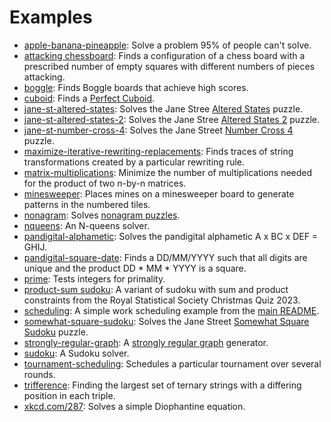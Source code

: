 Examples
========

   * [apple-banana-pineapple](apple-banana-pineapple): Solve a problem 95% of people can't solve.
   * [attacking chessboard](attacking-chessboard): Finds a configuration of a chess board with a prescribed number of empty squares with different numbers of pieces attacking.
   * [boggle](boggle): Finds Boggle boards that achieve high scores.
   * [cuboid](cuboid): Finds a [Perfect Cuboid](https://mathworld.wolfram.com/PerfectCuboid.html).
   * [jane-st-altered-states](jane-st-altered-states): Solves the Jane Stree [Altered States](https://www.janestreet.com/puzzles/altered-states-index/) puzzle.
   * [jane-st-altered-states-2](jane-st-altered-states-2): Solves the Jane Stree [Altered States 2](https://www.janestreet.com/puzzles/altered-states-2-index/) puzzle.
   * [jane-st-number-cross-4](jane-st-number-cross-4): Solves the Jane Street [Number Cross 4](https://www.janestreet.com/puzzles/number-cross-4-index/) puzzle.
   * [maximize-iterative-rewriting-replacements](maximize-iterative-rewriting-replacements): Finds traces of string transformations created by a particular rewriting rule.
   * [matrix-multiplications](matrix-multiplications): Minimize the number of multiplications needed for the product of two n-by-n matrices.
   * [minesweeper](minesweeper): Places mines on a minesweeper board to generate patterns in the numbered tiles.
   * [nonagram](nonagram): Solves [nonagram puzzles](https://en.wikipedia.org/wiki/Nonogram).
   * [nqueens](nqueens): An N-queens solver.
   * [pandigital-alphametic](pandigital-alphametic): Solves the pandigital alphametic A x BC x DEF = GHIJ.
   * [pandigital-square-date](pandigital-square-date): Finds a DD/MM/YYYY such that all digits are unique and the product DD * MM * YYYY is a square.
   * [prime](prime): Tests integers for primality.
   * [product-sum sudoku](product-sum-sudoku): A variant of sudoku with sum and product constraints from the Royal Statistical Society Christmas Quiz 2023.
   * [scheduling](scheduling): A simple work scheduling example from the [main README](../README.md#example).
   * [somewhat-square-sudoku](somewhat-square-sudoku): Solves the Jane Street [Somewhat Square Sudoku](https://www.janestreet.com/puzzles/somewhat-square-sudoku-index) puzzle.
   * [strongly-regular-graph](strongly-regular-graph): A [strongly regular graph](https://en.wikipedia.org/wiki/Strongly_regular_graph) generator.
   * [sudoku](sudoku): A Sudoku solver.
   * [tournament-scheduling](tournament-scheduling): Schedules a particular tournament over several rounds.
   * [trifference](trifference): Finding the largest set of ternary strings with a differing position in each triple.
   * [xkcd.com/287](xkcd287): Solves a simple Diophantine equation.

